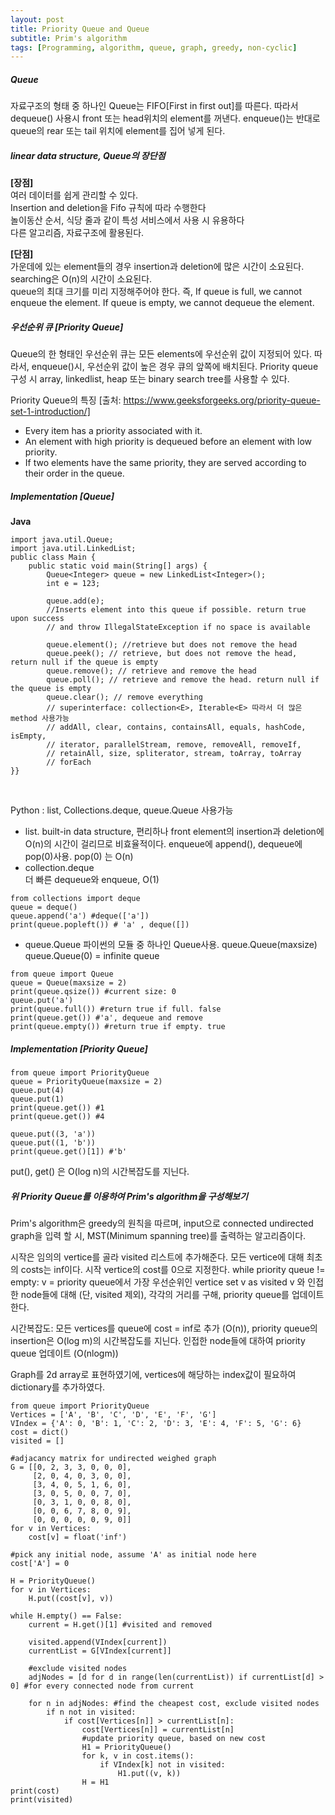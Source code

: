 ```yaml
---
layout: post
title: Priority Queue and Queue
subtitle: Prim's algorithm
tags: [Programming, algorithm, queue, graph, greedy, non-cyclic]
---
```

##### Queue
자료구조의 형태 중 하나인 Queue는 FIFO[First in first out]를 따른다. 따라서 dequeue() 사용시 front 또는 head위치의 element를 꺼낸다. enqueue()는 반대로 queue의 rear 또는 tail 위치에 element를 집어 넣게 된다.

##### linear data structure, Queue의 장단점
**[장점]**\
여러 데이터를 쉽게 관리할 수 있다.\
Insertion and deletion을 Fifo 규칙에 따라 수행한다\
놀이동산 순서, 식당 줄과 같이 특성 서비스에서 사용 시 유용하다\
다른 알고리즘, 자료구조에 활용된다.

**[단점]**\
가운데에 있는 element들의 경우 insertion과 deletion에 많은 시간이 소요된다.\
searching은 O(n)의 시간이 소요된다. \
queue의 최대 크기를 미리 지정해주어야 한다. 즉, If queue is full, we cannot enqueue the element. If queue is empty, we cannot dequeue the element.

##### 우선순위 큐 [Priority Queue] 
Queue의 한 형태인 우선순위 큐는 모든 elements에 우선순위 값이 지정되어 있다. 따라서, enqueue()시, 우선순위 값이 높은 경우 큐의 앞쪽에 배치된다. Priority queue 구성 시 array, linkedlist, heap 또는 binary search tree를 사용할 수 있다.

Priority Queue의 특징 [출처: https://www.geeksforgeeks.org/priority-queue-set-1-introduction/]
- Every item has a priority associated with it. 
- An element with high priority is dequeued before an element  with low priority. 
- If two elements have the same priority, they are served according to their order in the queue.

##### Implementation [Queue]
**Java**
```
import java.util.Queue;
import java.util.LinkedList;
public class Main {
    public static void main(String[] args) {
        Queue<Integer> queue = new LinkedList<Integer>();
        int e = 123;

        queue.add(e);
        //Inserts element into this queue if possible. return true upon success
        // and throw IllegalStateException if no space is available

        queue.element(); //retrieve but does not remove the head
        queue.peek(); // retrieve, but does not remove the head, return null if the queue is empty
        queue.remove(); // retrieve and remove the head
        queue.poll(); // retrieve and remove the head. return null if the queue is empty
        queue.clear(); // remove everything
        // superinterface: collection<E>, Iterable<E> 따라서 더 많은 method 사용가능
        // addAll, clear, contains, containsAll, equals, hashCode, isEmpty, 
        // iterator, parallelStream, remove, removeAll, removeIf, 
        // retainAll, size, spliterator, stream, toArray, toArray
        // forEach 
}}
```
<p>&nbsp;</p>
Python 
: list, Collections.deque, queue.Queue 사용가능

- list.
built-in data structure, 편리하나 front element의 insertion과 deletion에 O(n)의 시간이 걸리므로 비효율적이다. enqueue에 append(), dequeue에 pop(0)사용. pop(0) 는 O(n)
- collection.deque  
더 빠른 dequeue와 enqueue, O(1)
```
from collections import deque
queue = deque()
queue.append('a') #deque(['a'])
print(queue.popleft()) # 'a' , deque([])
```
- queue.Queue
파이썬의 모듈 중 하나인 Queue사용. queue.Queue(maxsize)
queue.Queue(0) = infinite queue
```
from queue import Queue
queue = Queue(maxsize = 2)
print(queue.qsize()) #current size: 0
queue.put('a')
print(queue.full()) #return true if full. false
print(queue.get()) #'a', dequeue and remove
print(queue.empty()) #return true if empty. true
```

##### Implementation [Priority Queue]
```
from queue import PriorityQueue
queue = PriorityQueue(maxsize = 2)
queue.put(4)
queue.put(1)
print(queue.get()) #1
print(queue.get()) #4

queue.put((3, 'a'))
queue.put((1, 'b'))
print(queue.get()[1]) #'b'
```
put(), get() 은 O(log n)의 시간복잡도를 지닌다.

##### 위 Priority Queue를 이용하여 Prim's algorithm을 구성해보기
Prim's algorithm은 greedy의 원칙을 따르며,
input으로 connected undirected graph을 입력 할 시, MST(Minimum spanning tree)를 출력하는 알고리즘이다.

시작은 임의의 vertice를 골라 visited 리스트에 추가해준다.
모든 vertice에 대해 최초의 costs는 inf이다.
시작 vertice의 cost를 0으로 지정한다.
while priority queue != empty:
    v = priority queue에서 가장 우선순위인 vertice
    set v as visited
    v 와 인접한 node들에 대해 (단, visited 제외),
    각각의 거리를 구해, priority queue를 업데이트한다. 

시간복잡도: 모든 vertices를 queue에 cost = inf로 추가 (O(n)), 
priority queue의 insertion은 O(log m)의 시간복잡도를 지닌다.
인접한 node들에 대하여 priority queue 업데이트 (O(nlogm))


Graph를 2d array로 표현하였기에, vertices에 해당하는 index값이 필요하여 dictionary를 추가하였다.

```
from queue import PriorityQueue
Vertices = ['A', 'B', 'C', 'D', 'E', 'F', 'G']
VIndex = {'A': 0, 'B': 1, 'C': 2, 'D': 3, 'E': 4, 'F': 5, 'G': 6}
cost = dict()
visited = []

#adjacancy matrix for undirected weighed graph
G = [[0, 2, 3, 3, 0, 0, 0],
     [2, 0, 4, 0, 3, 0, 0],
     [3, 4, 0, 5, 1, 6, 0],
     [3, 0, 5, 0, 0, 7, 0],
     [0, 3, 1, 0, 0, 8, 0],
     [0, 0, 6, 7, 8, 0, 9],
     [0, 0, 0, 0, 0, 9, 0]]
for v in Vertices:
    cost[v] = float('inf')

#pick any initial node, assume 'A' as initial node here
cost['A'] = 0

H = PriorityQueue()
for v in Vertices:
    H.put((cost[v], v))

while H.empty() == False:
    current = H.get()[1] #visited and removed

    visited.append(VIndex[current])
    currentList = G[VIndex[current]]

    #exclude visited nodes
    adjNodes = [d for d in range(len(currentList)) if currentList[d] > 0] #for every connected node from current

    for n in adjNodes: #find the cheapest cost, exclude visited nodes
        if n not in visited:
            if cost[Vertices[n]] > currentList[n]:
                cost[Vertices[n]] = currentList[n]
                #update priority queue, based on new cost
                H1 = PriorityQueue()
                for k, v in cost.items():
                    if VIndex[k] not in visited:
                        H1.put((v, k))
                H = H1
print(cost)
print(visited)

        
```